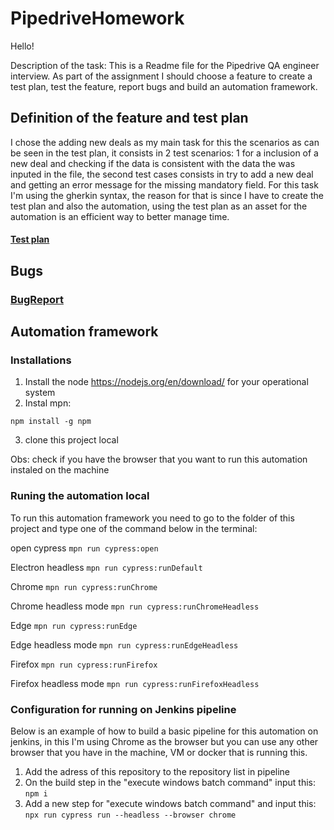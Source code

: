 # PipedriveHomework
Hello!

Description of the task: This is a Readme file for the Pipedrive QA engineer interview. As part of the assignment I should choose a feature to create a test plan, test the feature, report bugs and build an automation framework.

## Definition of the feature and test plan

I chose the adding new deals as my main task for this the scenarios as can be seen in the test plan, it consists in 2 test scenarios: 1 for a inclusion of a new deal and checking if the data is consistent with the data the was inputed in the file, the second test cases consists in try to add a new deal and getting an error message for the missing mandatory field. For this task I'm using the gherkin syntax, the reason for that is since I have to create the test plan and also the automation, using the test plan as an asset for the automation is an efficient way to better manage time.
#### [Test plan](https://github.com/filipeferreira86/PipedriveHomework/blob/main/cypress/e2e/features/deal.feature)

## Bugs

### [BugReport]()

## Automation framework
### Installations

1) Install the node https://nodejs.org/en/download/ for your operational system
2) Instal mpn:
  ```
  npm install -g npm
  ```
3) clone this project local

Obs: check if you have the browser that you want to run this automation instaled on the machine

### Runing the automation local
To run this automation framework you need to go to the folder of this project and type one of the command below in the terminal:

open cypress ```mpn run cypress:open```

Electron headless ```mpn run cypress:runDefault```

Chrome ```mpn run cypress:runChrome```

Chrome headless mode ```mpn run cypress:runChromeHeadless```

Edge ```mpn run cypress:runEdge```

Edge headless mode ```mpn run cypress:runEdgeHeadless```

Firefox ```mpn run cypress:runFirefox```

Firefox headless mode ```mpn run cypress:runFirefoxHeadless```

### Configuration for running on Jenkins pipeline
Below is an example of how to build a basic pipeline for this automation on jenkins, in this I'm using Chrome as the browser but you can use any other browser that you have in the machine, VM or docker that is running this.

1) Add the adress of this repository to the repository list in pipeline
2) On the build step in the "execute windows batch command" input this: ```npm i```
3) Add a new step for "execute windows batch command" and input this: ```npx run cypress run --headless --browser chrome```
